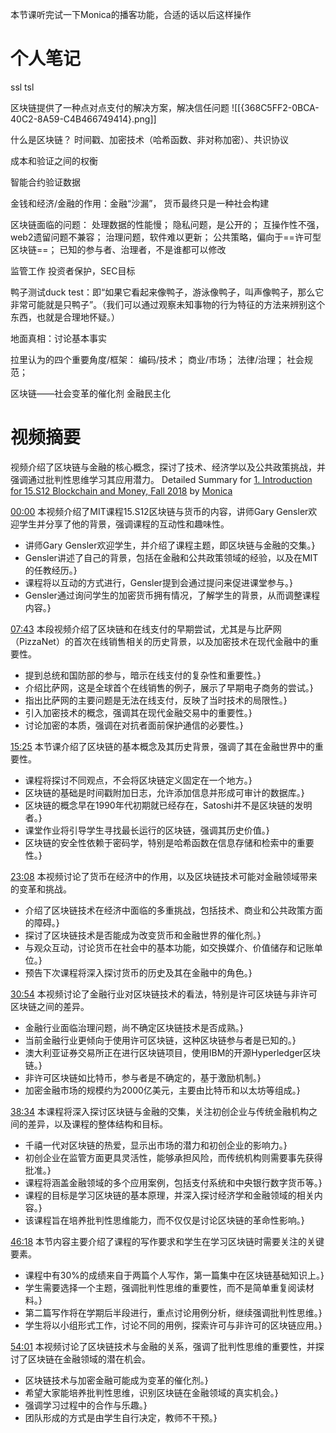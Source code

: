 本节课听完试一下Monica的播客功能，合适的话以后这样操作
# 个人笔记

ssl
tsl

区块链提供了一种点对点支付的解决方案，解决信任问题
![[{368C5FF2-0BCA-40C2-8A59-C4B466749414}.png]]

什么是区块链？
时间戳、加密技术（哈希函数、非对称加密）、共识协议

成本和验证之间的权衡

智能合约验证数据

金钱和经济/金融的作用：金融“沙漏”，
货币最终只是一种社会构建

区块链面临的问题：
处理数据的性能慢；
隐私问题，是公开的；
互操作性不强，web2遗留问题不兼容；
治理问题，软件难以更新；
公共策略，偏向于==许可型区块链==；
	已知的参与者、治理者，不是谁都可以修改


监管工作
投资者保护，SEC目标

鸭子测试duck test：即“如果它看起来像鸭子，游泳像鸭子，叫声像鸭子，那么它非常可能就是只鸭子”。（我们可以通过观察未知事物的行为特征的方法来辨别这个东西，也就是合理地怀疑。）

地面真相：讨论基本事实

拉里认为的四个重要角度/框架：
编码/技术；
商业/市场；
法律/治理；
社会规范；

区块链——社会变革的催化剂
金融民主化
# 视频摘要

视频介绍了区块链与金融的核心概念，探讨了技术、经济学以及公共政策挑战，并强调通过批判性思维学习其应用潜力。
Detailed Summary for [1. Introduction for 15.S12 Blockchain and Money, Fall 2018](https://www.youtube.com/watch?v=EH6vE97qIP4) by [Monica](https://monica.im)

  [00:00](https://www.youtube.com/watch?v=EH6vE97qIP4&t=0.88) 本视频介绍了MIT课程15.S12区块链与货币的内容，讲师Gary Gensler欢迎学生并分享了他的背景，强调课程的互动性和趣味性。
  - 讲师Gary Gensler欢迎学生，并介绍了课程主题，即区块链与金融的交集。}
- Gensler讲述了自己的背景，包括在金融和公共政策领域的经验，以及在MIT的任教经历。}
- 课程将以互动的方式进行，Gensler提到会通过提问来促进课堂参与。}
- Gensler通过询问学生的加密货币拥有情况，了解学生的背景，从而调整课程内容。}
      
[07:43](https://www.youtube.com/watch?v=EH6vE97qIP4&t=463.24) 本段视频介绍了区块链和在线支付的早期尝试，尤其是与比萨网（PizzaNet）的首次在线销售相关的历史背景，以及加密技术在现代金融中的重要性。
  - 提到总统和国防部的参与，暗示在线支付的复杂性和重要性。}
- 介绍比萨网，这是全球首个在线销售的例子，展示了早期电子商务的尝试。}
- 指出比萨网的主要问题是无法在线支付，反映了当时技术的局限性。}
- 引入加密技术的概念，强调其在现代金融交易中的重要性。}
- 讨论加密的本质，强调在对抗者面前保护通信的必要性。}
      
[15:25](https://www.youtube.com/watch?v=EH6vE97qIP4&t=925.42) 本节课介绍了区块链的基本概念及其历史背景，强调了其在金融世界中的重要性。
  - 课程将探讨不同观点，不会将区块链定义固定在一个地方。}
- 区块链的基础是时间戳附加日志，允许添加信息并形成可审计的数据库。}
- 区块链的概念早在1990年代初期就已经存在，Satoshi并不是区块链的发明者。}
- 课堂作业将引导学生寻找最长运行的区块链，强调其历史价值。}
- 区块链的安全性依赖于密码学，特别是哈希函数在信息存储和检索中的重要性。}
      
[23:08](https://www.youtube.com/watch?v=EH6vE97qIP4&t=1388.53) 本视频讨论了货币在经济中的作用，以及区块链技术可能对金融领域带来的变革和挑战。
  - 介绍了区块链技术在经济中面临的多重挑战，包括技术、商业和公共政策方面的障碍。}
- 探讨了区块链技术是否能成为改变货币和金融世界的催化剂。}
- 与观众互动，讨论货币在社会中的基本功能，如交换媒介、价值储存和记账单位。}
- 预告下次课程将深入探讨货币的历史及其在金融中的角色。}
      
[30:54](https://www.youtube.com/watch?v=EH6vE97qIP4&t=1854.47) 本视频讨论了金融行业对区块链技术的看法，特别是许可区块链与非许可区块链之间的差异。
  - 金融行业面临治理问题，尚不确定区块链技术是否成熟。}
- 当前金融行业更倾向于使用许可区块链，这种区块链参与者是已知的。}
- 澳大利亚证券交易所正在进行区块链项目，使用IBM的开源Hyperledger区块链。}
- 非许可区块链如比特币，参与者是不确定的，基于激励机制。}
- 加密金融市场的规模约为2000亿美元，主要由比特币和以太坊等组成。}
      
[38:34](https://www.youtube.com/watch?v=EH6vE97qIP4&t=2314.19) 本课程将深入探讨区块链与金融的交集，关注初创企业与传统金融机构之间的差异，以及课程的整体结构和目标。
  - 千禧一代对区块链的热爱，显示出市场的潜力和初创企业的影响力。}
- 初创企业在监管方面更具灵活性，能够承担风险，而传统机构则需要事先获得批准。}
- 课程将涵盖金融领域的多个应用案例，包括支付系统和中央银行数字货币等。}
- 课程的目标是学习区块链的基本原理，并深入探讨经济学和金融领域的相关内容。}
- 该课程旨在培养批判性思维能力，而不仅仅是讨论区块链的革命性影响。}
      
[46:18](https://www.youtube.com/watch?v=EH6vE97qIP4&t=2778.95) 本节内容主要介绍了课程的写作要求和学生在学习区块链时需要关注的关键要素。
  - 课程中有30%的成绩来自于两篇个人写作，第一篇集中在区块链基础知识上。}
- 学生需要选择一个主题，强调批判性思维的重要性，而不是简单重复阅读材料。}
- 第二篇写作将在学期后半段进行，重点讨论用例分析，继续强调批判性思维。}
- 学生将以小组形式工作，讨论不同的用例，探索许可与非许可的区块链应用。}
      
[54:01](https://www.youtube.com/watch?v=EH6vE97qIP4&t=3241.59) 本视频讨论了区块链技术与金融的关系，强调了批判性思维的重要性，并探讨了区块链在金融领域的潜在机会。
  - 区块链技术与加密金融可能成为变革的催化剂。}
- 希望大家能培养批判性思维，识别区块链在金融领域的真实机会。}
- 强调学习过程中的合作与乐趣。}
- 团队形成的方式是由学生自行决定，教师不干预。}
      